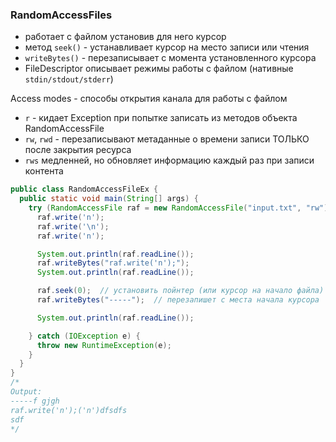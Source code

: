 ### RandomAccessFiles
- работает с файлом установив для него курсор
- метод `seek()` - устанавливает курсор на место записи или чтения
- `writeBytes()` - перезаписывает с момента установленного курсора
- FileDescriptor описывает режимы работы с файлом (нативные `stdin/stdout/stderr`)

Access modes - способы открытия канала для работы с файлом
* `r` - кидает Exception при попытке записать из методов объекта RandomAccessFile
* `rw`, `rwd` - перезаписывают метаданные о времени записи ТОЛЬКО после закрытия ресурса
* `rws` медленней, но обновляет информацию каждый раз при записи контента

```Java
public class RandomAccessFileEx {
  public static void main(String[] args) {
    try (RandomAccessFile raf = new RandomAccessFile("input.txt", "rw");) {
      raf.write('n');
      raf.write('\n');
      raf.write('n');

      System.out.println(raf.readLine());
      raf.writeBytes("raf.write('n');");
      System.out.println(raf.readLine());

      raf.seek(0);  // установить пойнтер (или курсор на начало файла)
      raf.writeBytes("-----");  // перезапишет с места начала курсора

      System.out.println(raf.readLine());

    } catch (IOException e) {
      throw new RuntimeException(e);
    }
  }
}
/*
Output:
-----f gjgh
raf.write('n');('n')dfsdfs
sdf
*/
```
